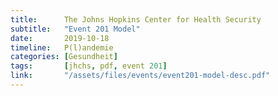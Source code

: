 ```yaml
---
title:      The Johns Hopkins Center for Health Security
subtitle:   "Event 201 Model"
date:       2019-10-18
timeline:   P(l)andemie
categories: [Gesundheit]
tags:       [jhchs, pdf, event 201]
link:       "/assets/files/events/event201-model-desc.pdf"
---
```

